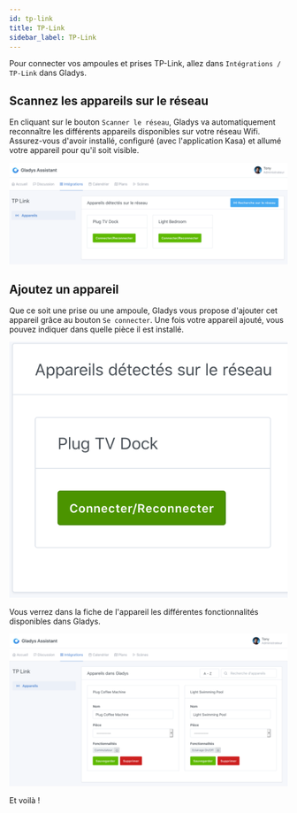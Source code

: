 ```yaml
---
id: tp-link
title: TP-Link
sidebar_label: TP-Link
---
```


Pour connecter vos ampoules et prises TP-Link, allez dans `Intégrations / TP-Link` dans Gladys.

## Scannez les appareils sur le réseau

En cliquant sur le bouton `Scanner le réseau`, Gladys va automatiquement reconnaître les différents appareils disponibles sur votre réseau Wifi. Assurez-vous d'avoir installé, configuré (avec l'application Kasa) et allumé votre appareil pour qu'il soit visible.

![Détection des appareils](../../static/img/docs/configuration/tp-link/tp_link_detection_appareils_fr.png)

## Ajoutez un appareil

Que ce soit une prise ou une ampoule, Gladys vous propose d'ajouter cet appareil grâce au bouton `Se connecter`. Une fois votre appareil ajouté, vous pouvez indiquer dans quelle pièce il est installé.

![Ajouter un appareil](../../static/img/docs/configuration/tp-link/tp_link_ajouter_appareil_fr.png)

Vous verrez dans la fiche de l'appareil les différentes fonctionnalités disponibles dans Gladys.

![Fonctionnalités](../../static/img/docs/configuration/tp-link/tp_link_features_fr.png)

Et voilà !
